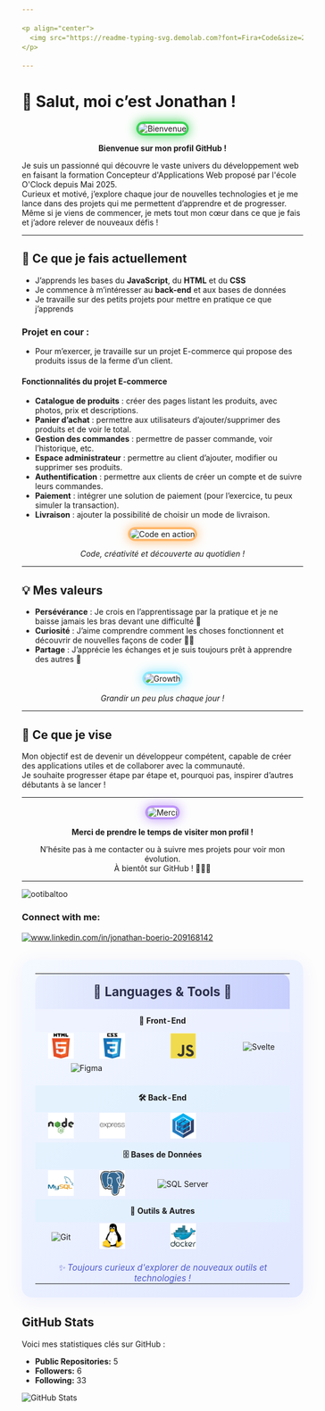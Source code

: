 ```yaml
---

<p align="center">
  <img src="https://readme-typing-svg.demolab.com?font=Fira+Code&size=22&pause=1000&color=39d353&vCenter=true&width=320&lines=Bienvenue+sur+mon+GitHub!;Toujours+de+bonne+humeur+%F0%9F%98%8A;Frontend+%26+Backend+Enthusiast;Let's+code+together+!" alt="Typing SVG" />
</p>

---
```


# 👋 Salut, moi c’est Jonathan ! 

<p align="center">
  <img src="https://media.giphy.com/media/l0MYt5jPR6QX5pnqM/giphy.gif" 
       alt="Bienvenue" 
       width="300"
       style="border-radius:20px; box-shadow:0 0 20px #39d353; border:4px solid #39d353;"/>
</p>
<p align="center"><b>Bienvenue sur mon profil GitHub !</b></p>

Je suis un passionné qui découvre le vaste univers du développement web en faisant la formation Concepteur d'Applications Web proposé par l'école O'Clock depuis Mai 2025.  
Curieux et motivé, j’explore chaque jour de nouvelles technologies et je me lance dans des projets qui me permettent d’apprendre et de progresser.  
Même si je viens de commencer, je mets tout mon cœur dans ce que je fais et j’adore relever de nouveaux défis !

---

## 🚀 Ce que je fais actuellement

- J’apprends les bases du **JavaScript**, du **HTML** et du **CSS**
- Je commence à m’intéresser au **back-end** et aux bases de données
- Je travaille sur des petits projets pour mettre en pratique ce que j’apprends

### Projet en cour :

- Pour m’exercer, je travaille sur un projet E-commerce qui propose des produits issus de la ferme d’un client.
  
#### Fonctionnalités du projet E-commerce

- **Catalogue de produits** : créer des pages listant les produits, avec photos, prix et descriptions.
- **Panier d’achat** : permettre aux utilisateurs d’ajouter/supprimer des produits et de voir le total.
- **Gestion des commandes** : permettre de passer commande, voir l’historique, etc.
- **Espace administrateur** : permettre au client d’ajouter, modifier ou supprimer ses produits.
- **Authentification** : permettre aux clients de créer un compte et de suivre leurs commandes.
- **Paiement** : intégrer une solution de paiement (pour l’exercice, tu peux simuler la transaction).
- **Livraison** : ajouter la possibilité de choisir un mode de livraison.

<p align="center">
  <img src="https://media.giphy.com/media/qgQUggAC3Pfv687qPC/giphy.gif"
       alt="Code en action"
       width="300"
       style="border-radius:20px; box-shadow:0 0 20px #ffb86c; border:4px solid #ffb86c;">
</p>
<p align="center"><i>Code, créativité et découverte au quotidien !</i></p>

---

## 💡 Mes valeurs

- **Persévérance** : Je crois en l’apprentissage par la pratique et je ne baisse jamais les bras devant une difficulté 💪
- **Curiosité** : J’aime comprendre comment les choses fonctionnent et découvrir de nouvelles façons de coder 🕵️‍♂️
- **Partage** : J’apprécie les échanges et je suis toujours prêt à apprendre des autres 🤝

<p align="center">
  <img src="https://media.giphy.com/media/JIX9t2j0ZTN9S/giphy.gif"
       alt="Growth"
       width="220"
       style="border-radius:20px; box-shadow:0 0 20px #8be9fd; border:4px solid #8be9fd;">
</p>
<p align="center"><i>Grandir un peu plus chaque jour !</i></p>

---

## 🌱 Ce que je vise

Mon objectif est de devenir un développeur compétent, capable de créer des applications utiles et de collaborer avec la communauté.  
Je souhaite progresser étape par étape et, pourquoi pas, inspirer d’autres débutants à se lancer !

---

<p align="center">
  <img src="https://media.giphy.com/media/3oKIPwoeGErMmaI43C/giphy.gif"
       alt="Merci"
       width="180"
       style="border-radius:20px; box-shadow:0 0 20px #bd93f9; border:4px solid #bd93f9;">
</p>
<p align="center"><b>Merci de prendre le temps de visiter mon profil !</b></p>
<p align="center">N’hésite pas à me contacter ou à suivre mes projets pour voir mon évolution.<br>À bientôt sur GitHub ! 👨‍💻✨</p>

---

<p align="left"> <img src="https://komarev.com/ghpvc/?username=ootibaltoo&label=Profile%20views&color=0e75b6&style=flat" alt="ootibaltoo" /> </p>

<h3 align="left">Connect with me:</h3>
<p align="left">
<a href="https://linkedin.com/in/www.linkedin.com/in/jonathan-boerio-209168142" target="blank"><img align="center" src="https://raw.githubusercontent.com/rahuldkjain/github-profile-readme-generator/master/src/images/icons/Social/linked-in-alt.svg" alt="www.linkedin.com/in/jonathan-boerio-209168142" height="30" width="40" /></a>
</p>

<table align="center" width="100%" style="background: linear-gradient(135deg, #f4f9ff 0%, #e0e7ff 100%); border-radius: 18px; box-shadow: 0 6px 32px rgba(60,80,255,0.08); padding: 24px; margin: 32px auto;">
  <tr>
    <th colspan="4" style="font-size: 1.6em; padding: 18px 0; color: #2a2d4a; background: linear-gradient(90deg, #a5b4fc22 0%, #818cf855 100%); border-radius: 18px 18px 0 0;">
      🌈 Languages & Tools 🌈
    </th>
  </tr>
  <tr>
    <td align="center" colspan="4" style="padding: 12px 0; background: #eef2ff99;"><b>🎨 Front-End</b></td>
  </tr>
  <tr>
    <td align="center"><img src="https://raw.githubusercontent.com/devicons/devicon/master/icons/html5/html5-original-wordmark.svg" alt="HTML" title="HTML5" width="46"/></td>
    <td align="center"><img src="https://raw.githubusercontent.com/devicons/devicon/master/icons/css3/css3-original-wordmark.svg" alt="CSS" title="CSS3" width="46"/></td>
    <td align="center"><img src="https://raw.githubusercontent.com/devicons/devicon/master/icons/javascript/javascript-original.svg" alt="JS" title="JavaScript" width="46"/></td>
    <td align="center"><img src="https://upload.wikimedia.org/wikipedia/commons/1/1b/Svelte_Logo.svg" alt="Svelte" title="Svelte" width="46"/></td>
  </tr>
  <tr>
    <td align="center" colspan="2"><img src="https://www.vectorlogo.zone/logos/figma/figma-icon.svg" alt="Figma" title="Figma" width="46"/></td>
    <td colspan="2"></td>
  </tr>
  <tr><td colspan="4" height="14"></td></tr>
  <tr>
    <td align="center" colspan="4" style="padding: 12px 0; background: #e0f2feaa;"><b>🛠️ Back-End</b></td>
  </tr>
  <tr>
    <td align="center"><img src="https://raw.githubusercontent.com/devicons/devicon/master/icons/nodejs/nodejs-original-wordmark.svg" alt="NodeJS" title="Node.js" width="46"/></td>
    <td align="center"><img src="https://raw.githubusercontent.com/devicons/devicon/master/icons/express/express-original-wordmark.svg" alt="Express" title="Express" width="46"/></td>
    <td align="center"><img src="https://raw.githubusercontent.com/devicons/devicon/master/icons/sequelize/sequelize-original.svg" alt="Sequelize" title="Sequelize" width="46"/></td>
    <td></td>
  </tr>
    <tr>
    <td align="center" colspan="4" style="padding: 12px 0; background: #e0f2feaa;"><b>🗄️ Bases de Données</b></td>
  </tr>
  <tr>
    <td align="center"><img src="https://raw.githubusercontent.com/devicons/devicon/master/icons/mysql/mysql-original-wordmark.svg" alt="MySQL" title="MySQL" width="46"/></td>
    <td align="center"><img src="https://raw.githubusercontent.com/devicons/devicon/master/icons/postgresql/postgresql-original.svg" alt="PostgreSQL" title="PostgreSQL" width="46"/></td>
    <td align="center"><img src="https://www.svgrepo.com/show/303229/microsoft-sql-server-logo.svg" alt="SQL Server" title="SQL Server" width="46"/></td>
    <td></td>
  </tr>
    </tr>
    <tr>
    <td align="center" colspan="4" style="padding: 12px 0; background: #e0f2feaa;"><b>🔧 Outils & Autres</b></td>
  </tr>
  <tr>
    <td align="center"><img src="https://www.vectorlogo.zone/logos/git-scm/git-scm-icon.svg" alt="Git" title="Git" width="46"/></td>
    <td align="center"><img src="https://raw.githubusercontent.com/devicons/devicon/master/icons/linux/linux-original.svg" alt="Linux" title="Linux" width="46"/></td>
    <td align="center"><img src="https://raw.githubusercontent.com/devicons/devicon/master/icons/docker/docker-original-wordmark.svg" alt="Docker" title="Docker" width="46"/></td>
  </tr>
  <tr>
    <td colspan="4" align="center" style="padding: 18px 0 0 0; color: #4f59ca; font-size: 1.1em;">
      <i>✨ Toujours curieux d'explorer de nouveaux outils et technologies !</i>
    </td>
  </tr>
</table>

## GitHub Stats

Voici mes statistiques clés sur GitHub :

- **Public Repositories:** 5
- **Followers:** 6
- **Following:** 33

![GitHub Stats](https://github-readme-stats.vercel.app/api?username=OoTibaltoO&show_icons=true&count_private=true&hide_title=true&theme=radical)


</div>

